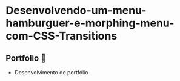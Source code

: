 # Desenvolvendo-um-menu-hamburguer-e-morphing-menu-com-CSS-Transitions

## Portfolio :book:

- Desenvolvimento de portfolio

